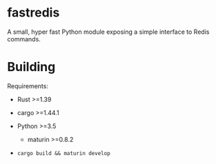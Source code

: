 # fastredis
A small, hyper fast Python module exposing a simple interface to Redis commands.

# Building
Requirements:
  - Rust >=1.39
  - cargo >=1.44.1
  - Python >=3.5
    - maturin >=0.8.2
    
  - ``cargo build && maturin develop``
